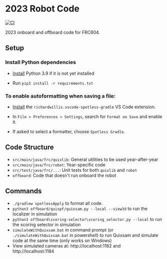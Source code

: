 # 2023 Robot Code

[![CI](https://github.com/frc604/FRC-2023/actions/workflows/main.yml/badge.svg?branch=main)](https://github.com/frc604/FRC-2023/actions/workflows/main.yml)

2023 onboard and offboard code for FRC604.

## Setup

### Install Python dependencies

- [Install](https://www.python.org/downloads/) Python 3.9 if it is not yet installed

- Run `pip3 install -r requirements.txt`

### To enable autoformatting when saving a file:

- [Install](https://marketplace.visualstudio.com/items?itemName=richardwillis.vscode-spotless-gradle) the `richardwillis.vscode-spotless-gradle` VS Code extension.

- In `File > Preferences > Settings`, search for `Format on Save` and enable it.

- If asked to select a formatter, choose `Spotless Gradle`.

## Code Structure

- `src/main/java/frc/quixlib`: General utilities to be used year-after-year
- `src/main/java/frc/robot`: Year-specific code
- `src/test/java/frc/...`: Unit tests for both `quixlib` and `robot`
- `offboard`: Code that doesn't run onboard the robot

## Commands

- `./gradlew spotlessApply` to format all code.
- `python3 offboard/quixpf/quixsam.py --local --view3d` to run the localizer in simulation
- `python3 offboard\scoring-selector\scoring_selector.py --local` to run the scoring selector in simulation
- `simulateWithQuixsam.bat` in command prompt (or `./simulateWithQuixsam.bat` in powershell) to run Quixsam and simulate code at the same time (only works on Windows)
- View simulated cameras at: http://localhost:1182 and http://localhost:1184
